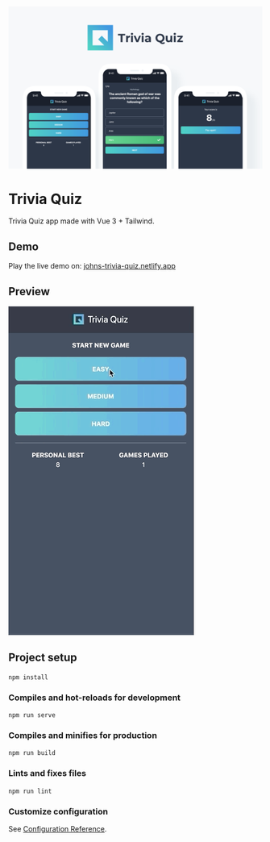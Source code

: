 ![](./preview/mockup.png)

# Trivia Quiz
Trivia Quiz app made with Vue 3 + Tailwind.

## Demo
Play the live demo on: [johns-trivia-quiz.netlify.app](https://johns-trivia-quiz.netlify.app/)

## Preview
![](./preview/playthrough.gif)

## Project setup
```
npm install
```

### Compiles and hot-reloads for development
```
npm run serve
```

### Compiles and minifies for production
```
npm run build
```

### Lints and fixes files
```
npm run lint
```

### Customize configuration
See [Configuration Reference](https://cli.vuejs.org/config/).
